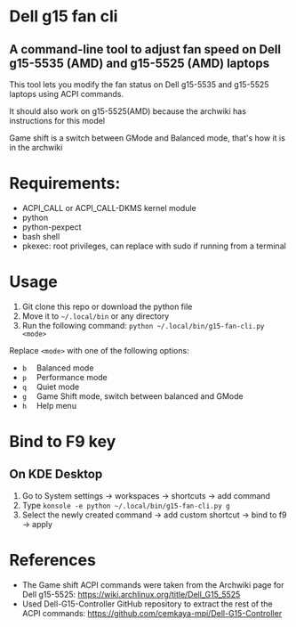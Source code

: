 # Dell g15 fan cli
## A command-line tool to adjust fan speed on Dell g15-5535 (AMD) and g15-5525 (AMD) laptops

This tool lets you modify the fan status on Dell g15-5535 and g15-5525 laptops using ACPI commands.

It should also work on g15-5525(AMD) because the archwiki has instructions for this model

Game shift is a switch between GMode and Balanced mode, that's how it is in the archwiki

# Requirements:
- ACPI_CALL or ACPI_CALL-DKMS kernel module 
- python
- python-pexpect
- bash shell
- pkexec: root privileges, can replace with sudo if running from a terminal


# Usage
1. Git clone this repo or download the python file
2. Move it to `~/.local/bin` or any directory
3. Run the following command: `python ~/.local/bin/g15-fan-cli.py <mode>`

Replace `<mode>` with one of the following options:
- `b  `       Balanced mode
- `p  `       Performance mode
- `q  `       Quiet mode
- `g  `      Game Shift mode, switch between balanced and GMode
- `h  `       Help menu

# Bind to F9 key
## On KDE Desktop
1. Go to System settings -> workspaces -> shortcuts -> add command
2. Type `konsole -e python ~/.local/bin/g15-fan-cli.py g`
3. Select the newly created command -> add custom shortcut -> bind to f9 -> apply

# References
- The Game shift ACPI commands were taken from the Archwiki page for Dell g15-5525: https://wiki.archlinux.org/title/Dell_G15_5525
- Used Dell-G15-Controller GitHub repository to extract the rest of the ACPI commands: https://github.com/cemkaya-mpi/Dell-G15-Controller
